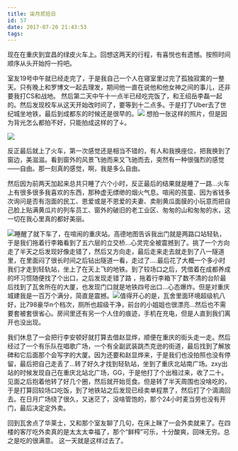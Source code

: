 ```yaml
---
title: 柒月贰拾日
id: 57
date: 2017-07-20 21:43:53
tags:
---
```


现在在重庆到宜昌的绿皮火车上。回想这两天的行程，有喜悦也有遗憾。按照时间顺序从头开始捋一捋吧。

室友19号中午就已经走完了，于是我自己一个人在寝室里过完了孤独寂寞的一整天。只有晚上和罗博文一起去理发，期间他一直在说他和他女神之间的事儿，还非要我打CS和战地。
然后第二天中午十一点半已经吃完饭了，和王绍岳李磊一起的。然后发现校车从这天开始改时间了，要等到十二点多。于是打了Uber去了世纪城坐地铁，最后到成都东的时候还是很早的。![](http://img.cyrise.cn/2017/07/a05b4d8ef4a77e95108c72d485508835.jpg)
想拍一张这样的照片，但是因为背光怎么都拍不好，只能拍成这样的了↓。

![](http://img.cyrise.cn/2017/07/20170720_132306.jpg)



反正最后就上了火车，第一次感觉还是相当不错的，有人和我换座位，把我换到了窗边，美滋滋。看到窗外的风景飞驰而来又飞驰而去，突然有一种很强烈的感觉——自由。那一刻真的感觉，啊，我是多么自由。

然后因为前两天加起来总共只睡了六个小时，反正最后的结果就是睡了一路...火车上有很多很多我喜欢的东西，那种虚无缥缈的烟火气息。喧闹的孩童、因为省钱多次询问是否有泡面的民工、恩爱或是不恩爱的夫妻、卖削黄瓜面膜的小玩意而把自己脸上贴满黄瓜片的列车员工、窗外的破旧的老工业区、匆匆的山和匆匆的水，这一切在我心里真的都好美丽。

![](http://img.cyrise.cn/2017/07/20170720_185018.jpg)睡醒了就下车了，在喧闹的重庆站。高德地图告诉我出门就是两路口站轻轨，于是我们拖着行李箱看到了五六层的立交桥...心灵完全被震撼到了。挑了一个方向走了半天之后发现好像走错了，然后又方向走，最后走来走去就走到了八一隧道里，在里面闷了很长时间之后钻出隧道一看，走过了....最后花了大概一个多小时我们才走到轻轨站，坐上了在天上飞的地铁。到了较场口之后，凭借着在成都养成的坏习惯随便找了个出口，之后发现走错了路 ，拖着行李箱下了数不清的台阶最后找到了瓦舍所在的大厦，也发现门口就是地铁四号出口...心态爆炸。但是对重庆城建我是一百万个满分，简直是震撼。![](http://img.cyrise.cn/2017/07/20170720_192812.jpg)值得开心的是，瓦舍里面环境超级机八好，比798豪华n个档次，厕所也超级干净，前台的小姐姐也很漂亮...然后也不需要套被套很省心。房间里还有另一个人住的痕迹，手机在充电，但是人直到我们离开也没出现。

我们休息了一会把行李安顿好就打算去借赵显烨，顺便在重庆的街头走一走。然后经过了一个有乐队在唱歌广场，一个有全副武装跳杰克逊的街道，最后找到了解放碑和它后面那个会写字的大厦。因为还要和赵显烨来，于是我们也没拍照也没有停留，最后把自己走丢了...转了好久才找到轻轨站，坐到了重庆北站南广场。zxy出站的时候发现自己在重庆北站北广场，GG，于是他打了个出租过来，收了二十。见面之后抱着他转了好几个圈，然后就开始觅食。但是转了半天周围也没啥吃的，于是打算回较场口吃饭，到了地铁站之后发现已经卖单程票了，然后打了个滴滴回去。在日月广场绕了很久，又迷茫了，没啥管饱的，那个24小时麦当劳也没有开门，最后决定定外卖。

回到瓦舍点了华莱士，又和那个室友聊了几句，在床上眯了一会外卖就来了。在四楼的客厅吃外卖真的是太太太幸福了，那个“鲜榨”可乐，十分酸爽，回味无穷。总之是吃的很满意。
这一天就是这样过去了。

